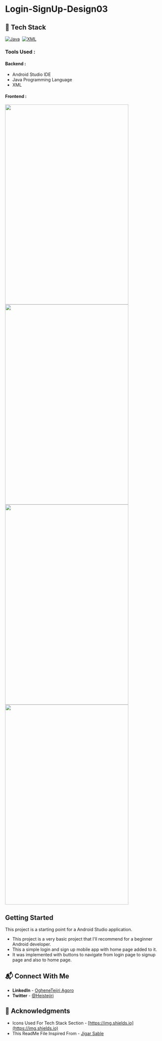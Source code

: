 # Login-SignUp-Design03

## 📌 Tech Stack

[![Java](https://img.shields.io/badge/Java%20-%23E34F26.svg?&style=for-the-badge&logo=Java&logoColor=white)](https://github.com/heistejiri)&nbsp;
[![XML](https://img.shields.io/badge/XML%20-%231572B6.svg?&style=for-the-badge&logo=XML&logoColor=white)](https://github.com/heistejiri)&nbsp;


### Tools Used :
#### Backend :
  * Android Studio IDE
  * Java Programming Language
  * XML
#### Frontend :
 
 <img src="/screenshots/screenshot1.jpg"  height ="650" width="400"/>
 <img src="/screenshots/screenshot2.jpg" height ="650" width="400" >
 <img src="/screenshots/screenshot3.jpg" height ="650" width="400" >
 <img src="/screenshots/screenshot4.jpg" height ="650" width="400" >
  

## Getting Started

This project is a starting point for a Android Studio application.

- This project is a very basic project that I'll recommend for a beginner Android developer.
- This a simple login and sign up mobile app with home page added to it.
- It was implemented with buttons to navigate from login page to signup page and also to home page.
  

## 📬 Connect With Me

- **LinkedIn** - [OgheneTejiri Agoro](https://www.linkedin.com/in/heistejiri/)
- **Twitter** - [@Heistejiri](https://www.twitter.com/heistejiri)

## 📌 Acknowledgments

- Icons Used For Tech Stack Section - [https://img.shields.io](https://img.shields.io)
- This ReadMe File Inspired From - [Jigar Sable](https://github.com/jigar-sable)
